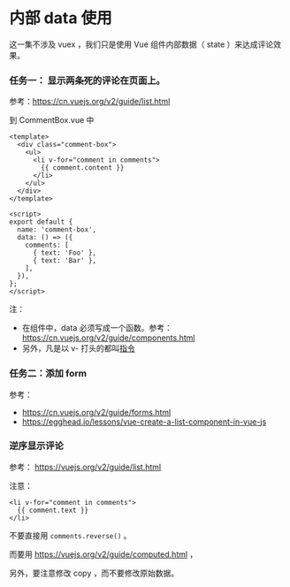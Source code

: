 # 内部 data 使用

这一集不涉及 vuex ，我们只是使用 Vue 组件内部数据（ state ）来达成评论效果。

### 任务一： 显示两条死的评论在页面上。

参考：https://cn.vuejs.org/v2/guide/list.html

到 CommentBox.vue 中

```
<template>
  <div class="comment-box">
    <ul>
      <li v-for="comment in comments">
        {{ comment.content }}
      </li>
    </ul>
  </div>
</template>

<script>
export default {
  name: 'comment-box',
  data: () => ({
    comments: [
      { text: 'Foo' },
      { text: 'Bar' },
    ],
  }),
};
</script>
```

注：

- 在组件中，data 必须写成一个函数。参考：https://cn.vuejs.org/v2/guide/components.html
- 另外，凡是以 v- 打头的都叫[指令](https://cn.vuejs.org/v2/guide/syntax.html#指令)


### 任务二：添加 form

参考：

- https://cn.vuejs.org/v2/guide/forms.html
- https://egghead.io/lessons/vue-create-a-list-component-in-vue-js


### 逆序显示评论

参考： https://vuejs.org/v2/guide/list.html

注意：

```
<li v-for="comment in comments">
  {{ comment.text }}
</li>
```

不要直接用 `comments.reverse()` 。

而要用 https://vuejs.org/v2/guide/computed.html ，

另外，要注意修改 copy ，而不要修改原始数据。
